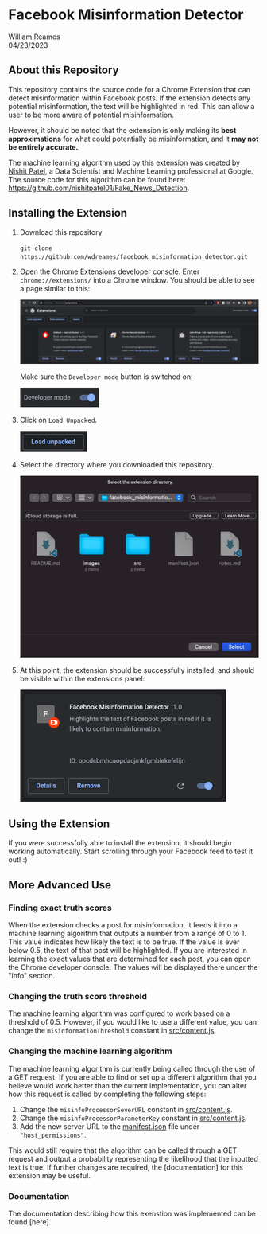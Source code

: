 # Facebook Misinformation Detector

William Reames\
04/23/2023

## About this Repository

This repository contains the source code for a Chrome Extension that can detect misinformation within Facebook posts. If the extension detects any potential misinformation, the text will be highlighted in red. This can allow a user to be more aware of potential misinformation.

However, it should be noted that the extension is only making its **best approximations** for what could potentially be misinformation, and it **may not be entirely accurate.**

The machine learning algorithm used by this extension was created by [Nishit Patel](https://www.linkedin.com/in/nishitp/), a Data Scientist and Machine Learning professional at Google. The source code for this algorithm can be found here: https://github.com/nishitpatel01/Fake_News_Detection. 

## Installing the Extension

1. Download this repository

    `git clone https://github.com/wdreames/facebook_misinformation_detector.git`

2. Open the Chrome Extensions developer console. Enter `chrome://extensions/` into a Chrome window. You should be able to see a page similar to this:

    ![](images/chrome-developer-console.png)

    Make sure the `Developer mode` button is switched on:

    ![](images/developer-mode.png)

3. Click on `Load Unpacked`.

    ![](images/load-unpacked.png)

4. Select the directory where you downloaded this repository.

    ![](images/loading-the-extension.png)

5. At this point, the extension should be successfully installed, and should be visible within the extensions panel:

    ![](images/successful-install.png)

## Using the Extension

If you were successfully able to install the extension, it should begin working automatically. Start scrolling through your Facebook feed to test it out! :)

## More Advanced Use

### Finding exact truth scores

When the extension checks a post for misinformation, it feeds it into a machine learning algorithm that outputs a number from a range of 0 to 1. This value indicates how likely the text is to be true. If the value is ever below 0.5, the text of that post will be highlighted. If you are interested in learning the exact values that are determined for each post, you can open the Chrome developer console. The values will be displayed there under the "info" section.

### Changing the truth score threshold

The machine learning algorithm was configured to work based on a threshold of 0.5. However, if you would like to use a different value, you can change the `misinformationThreshold` constant in [src/content.js](src/content.js).

### Changing the machine learning algorithm

The machine learning algorithm is currently being called through the use of a GET request. If you are able to find or set up a different algorithm that you believe would work better than the current implementation, you can alter how this request is called by completing the following steps:

1. Change the `misinfoProcessorSeverURL` constant in [src/content.js](src/content.js).
2. Change the `misinfoProcessorParameterKey` constant in [src/content.js](src/content.js).
3. Add the new server URL to the [manifest.json](manifest.json) file under `"host_permissions"`.

This would still require that the algorithm can be called through a GET request and output a probability representing the likelihood that the inputted text is true. If further changes are required, the [documentation] for this extension may be useful.

### Documentation

The documentation describing how this exenstion was implemented can be found [here].
